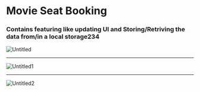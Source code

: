 # Movie Seat Booking

### Contains featuring like updating UI and Storing/Retriving the data from/in a local storage234

![Untitled](https://user-images.githubusercontent.com/20695270/204607593-0aa20352-4170-482e-a837-76259dcf9c30.png)

<hr>

![Untitled1](https://user-images.githubusercontent.com/20695270/204607608-f0e99406-f7d8-4bc8-9000-fb0b6d5be74b.png)

<hr>

![Untitled2](https://user-images.githubusercontent.com/20695270/204607615-9a8eb7c8-8f1b-4e88-9a1a-7d9db7ac216c.png)



